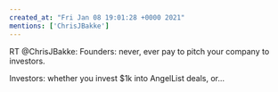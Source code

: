 ```yaml
---
created_at: "Fri Jan 08 19:01:28 +0000 2021"
mentions: ['ChrisJBakke']
---
```


RT @ChrisJBakke: Founders: never, ever pay to pitch your company to investors.

Investors: whether you invest $1k into AngelList deals, or…